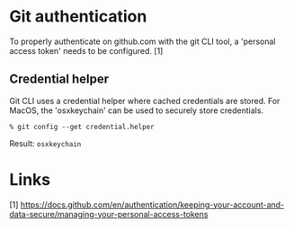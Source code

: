 # Git authentication

To properly authenticate on github.com with the git CLI tool, a 'personal access token' needs to be configured. [1]

## Credential helper

Git CLI uses a credential helper where cached credentials are stored. For MacOS, the 'osxkeychain' can be used to securely store credentials.

```% git config --get credential.helper```

Result: ```osxkeychain```

# Links
[1] https://docs.github.com/en/authentication/keeping-your-account-and-data-secure/managing-your-personal-access-tokens
